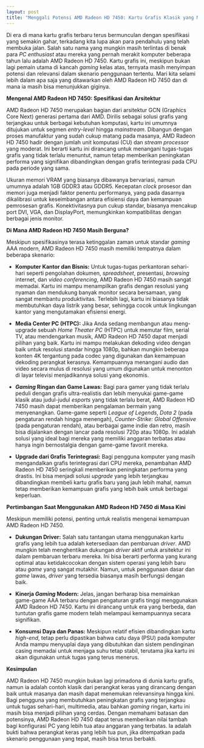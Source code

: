 ```yaml
---
layout: post
title: "Menggali Potensi AMD Radeon HD 7450: Kartu Grafis Klasik yang Masih Relevan"
---
```


Di era di mana kartu grafis terbaru terus bermunculan dengan spesifikasi yang semakin gahar, terkadang kita lupa akan para pendahulu yang telah membuka jalan. Salah satu nama yang mungkin masih terlintas di benak para *PC enthusiast* atau mereka yang pernah merakit komputer beberapa tahun lalu adalah AMD Radeon HD 7450. Kartu grafis ini, meskipun bukan lagi pemain utama di kancah *gaming* kelas atas, ternyata masih menyimpan potensi dan relevansi dalam skenario penggunaan tertentu. Mari kita selami lebih dalam apa saja yang ditawarkan oleh AMD Radeon HD 7450 dan di mana ia masih bisa menunjukkan giginya.

**Mengenal AMD Radeon HD 7450: Spesifikasi dan Arsitektur**

AMD Radeon HD 7450 merupakan bagian dari arsitektur GCN (Graphics Core Next) generasi pertama dari AMD. Dirilis sebagai solusi grafis yang terjangkau untuk berbagai kebutuhan komputasi, kartu ini umumnya ditujukan untuk segmen *entry-level* hingga *mainstream*. Dibangun dengan proses manufaktur yang sudah cukup matang pada masanya, AMD Radeon HD 7450 hadir dengan jumlah unit komputasi (CU) dan *stream processor* yang moderat. Ini berarti kartu ini dirancang untuk menangani tugas-tugas grafis yang tidak terlalu menuntut, namun tetap memberikan peningkatan performa yang signifikan dibandingkan dengan grafis terintegrasi pada CPU pada periode yang sama.

Ukuran memori VRAM yang biasanya dibawanya bervariasi, namun umumnya adalah 1GB GDDR3 atau GDDR5. Kecepatan *clock* prosesor dan memori juga menjadi faktor penentu performanya, yang pada dasarnya dikalibrasi untuk keseimbangan antara efisiensi daya dan kemampuan pemrosesan grafis. Konektivitasnya pun cukup standar, biasanya mencakup port DVI, VGA, dan DisplayPort, memungkinkan kompatibilitas dengan berbagai jenis monitor.

**Di Mana AMD Radeon HD 7450 Masih Berguna?**

Meskipun spesifikasinya terasa ketinggalan zaman untuk standar *gaming* AAA modern, AMD Radeon HD 7450 masih memiliki tempatnya dalam beberapa skenario:

*   **Komputer Kantor dan Bisnis:** Untuk tugas-tugas perkantoran sehari-hari seperti pengolahan dokumen, *spreadsheet*, presentasi, *browsing* internet, dan *video conferencing*, AMD Radeon HD 7450 masih sangat memadai. Kartu ini mampu menampilkan grafis dengan resolusi yang nyaman dan mendukung banyak monitor secara bersamaan, yang sangat membantu produktivitas. Terlebih lagi, kartu ini biasanya tidak membutuhkan daya listrik yang besar, sehingga cocok untuk lingkungan kantor yang mengutamakan efisiensi energi.

*   **Media Center PC (HTPC):** Jika Anda sedang membangun atau meng-upgrade sebuah *Home Theater PC* (HTPC) untuk memutar film, serial TV, atau mendengarkan musik, AMD Radeon HD 7450 dapat menjadi pilihan yang baik. Kartu ini mampu melakukan dekoding video dengan baik untuk resolusi standar hingga 1080p, bahkan mungkin beberapa konten 4K tergantung pada codec yang digunakan dan kemampuan dekoding perangkat kerasnya. Kemampuannya menangani audio dan video secara mulus di resolusi yang umum digunakan untuk menonton di layar televisi menjadikannya solusi yang ekonomis.

*   ***Gaming* Ringan dan Game Lawas:** Bagi para gamer yang tidak terlalu peduli dengan grafis ultra-realistis dan lebih menyukai game-game klasik atau judul-judul *esports* yang tidak terlalu berat, AMD Radeon HD 7450 masih dapat memberikan pengalaman bermain yang menyenangkan. Game-game seperti *League of Legends*, *Dota 2* (pada pengaturan rendah hingga menengah), *Counter-Strike: Global Offensive* (pada pengaturan rendah), atau berbagai game indie dan retro, masih bisa dijalankan dengan lancar pada resolusi 720p atau 1080p. Ini adalah solusi yang ideal bagi mereka yang memiliki anggaran terbatas atau hanya ingin bernostalgia dengan game-game favorit mereka.

*   **Upgrade dari Grafis Terintegrasi:** Bagi pengguna komputer yang masih mengandalkan grafis terintegrasi dari CPU mereka, penambahan AMD Radeon HD 7450 seringkali memberikan peningkatan performa yang drastis. Ini bisa menjadi solusi *upgrade* yang lebih terjangkau dibandingkan membeli kartu grafis baru yang jauh lebih mahal, namun tetap memberikan kemampuan grafis yang lebih baik untuk berbagai keperluan.

**Pertimbangan Saat Menggunakan AMD Radeon HD 7450 di Masa Kini**

Meskipun memiliki potensi, penting untuk realistis mengenai kemampuan AMD Radeon HD 7450.

*   **Dukungan Driver:** Salah satu tantangan utama menggunakan kartu grafis yang lebih tua adalah ketersediaan dan pembaruan *driver*. AMD mungkin telah menghentikan dukungan *driver* aktif untuk arsitektur ini dalam pembaruan terbaru mereka. Ini bisa berarti performa yang kurang optimal atau ketidakcocokan dengan sistem operasi yang lebih baru atau *game* yang sangat mutakhir. Namun, untuk penggunaan dasar dan *game* lawas, *driver* yang tersedia biasanya masih berfungsi dengan baik.

*   **Kinerja *Gaming* Modern:** Jelas, jangan berharap bisa memainkan game-game AAA terbaru dengan pengaturan grafis tinggi menggunakan AMD Radeon HD 7450. Kartu ini dirancang untuk era yang berbeda, dan tuntutan grafis game modern telah melampaui kemampuannya secara signifikan.

*   **Konsumsi Daya dan Panas:** Meskipun relatif efisien dibandingkan kartu *high-end*, tetap perlu dipastikan bahwa catu daya (PSU) pada komputer Anda mampu menyuplai daya yang dibutuhkan dan sistem pendinginan casing memadai untuk menjaga suhu tetap stabil, terutama jika kartu ini akan digunakan untuk tugas yang terus menerus.

**Kesimpulan**

AMD Radeon HD 7450 mungkin bukan lagi primadona di dunia kartu grafis, namun ia adalah contoh klasik dari perangkat keras yang dirancang dengan baik untuk masanya dan masih dapat menemukan relevansinya hingga kini. Bagi pengguna yang membutuhkan peningkatan grafis yang terjangkau untuk tugas sehari-hari, multimedia, atau bahkan *gaming* ringan, kartu ini masih bisa menjadi pilihan yang cerdas. Dengan memahami batasan dan potensinya, AMD Radeon HD 7450 dapat terus memberikan nilai tambah bagi konfigurasi PC yang lebih tua atau anggaran yang terbatas. Ia adalah bukti bahwa perangkat keras yang lebih tua pun, jika ditempatkan pada skenario penggunaan yang tepat, masih bisa terus berbakti.
